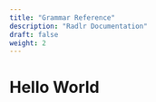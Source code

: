 ```yaml
---
title: "Grammar Reference"
description: "Radlr Documentation"
draft: false
weight: 2
---
```


# Hello World